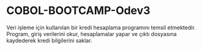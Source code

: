 # COBOL-BOOTCAMP-Odev3
Veri işleme için kullanılan bir kredi hesaplama programını temsil etmektedir. Program, giriş verilerini okur, hesaplamalar yapar ve çıktı dosyasına kaydederek kredi bilgilerini saklar. 